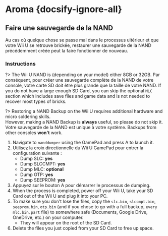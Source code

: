 # Aroma {docsify-ignore-all}

## Faire une sauvegarde de la NAND

Au cas où quelque chose se passe mal dans le processus ultérieur et que votre Wii U se retrouve brickée, restaurer une sauvegarde de la NAND précédemment créée peut la faire fonctionner de nouveau.

### Instructions

?> The Wii U NAND is (depending on your model) either 8GB or 32GB. Par conséquent, pour créer une sauvegarde complète de la NAND de votre console, votre carte SD doit être plus grande que la taille de votre NAND. If you do not have a large enough SD Card, you can skip the optional `MLC` section which includes save files and game data and is not needed to recover most types of bricks.

?> Restoring a NAND Backup on the Wii U requires additional hardware and micro soldering skills. <br>However, making a NAND Backup is **always** useful, so please do not skip it. <br>Votre sauvegarde de la NAND est unique à votre système. Backups from other consoles **won't** work.

1. Navigate to `nanddumper` using the GamePad and press A to launch it.
2. Utilisez la croix directionnelle du Wii U GamePad pour entrer la configuration suivante :
   - Dump SLC: **yes**
   - Dump SLCCMPT: **yes**
   - Dump MLC: **optional**
   - Dump OTP: **yes**
   - Dump SEEPROM: **yes**
3. Appuyez sur le bouton A pour démarrer le processus de dumping.
4. When the process is completed, power off your Wii U, take your SD Card out of the Wii U and plug it into your PC.
5. To make sure you don't lose the files, copy the `slc.bin`, `slccmpt.bin`, `seeprom.bin`, `otp.bin` (and if you chose to go with a full backup, `every mlc.bin.part` file) to somewhere safe (Documents, Google Drive, OneDrive, etc.) on your computer.
   - They will appear on the root of the SD Card.
6. Delete the files you just copied from your SD Card to free up space.
